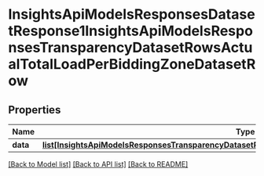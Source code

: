 # InsightsApiModelsResponsesDatasetResponse1InsightsApiModelsResponsesTransparencyDatasetRowsActualTotalLoadPerBiddingZoneDatasetRow

## Properties
Name | Type | Description | Notes
------------ | ------------- | ------------- | -------------
**data** | [**list[InsightsApiModelsResponsesTransparencyDatasetRowsActualTotalLoadPerBiddingZoneDatasetRow]**](InsightsApiModelsResponsesTransparencyDatasetRowsActualTotalLoadPerBiddingZoneDatasetRow.md) |  | [optional] 

[[Back to Model list]](../README.md#documentation-for-models) [[Back to API list]](../README.md#documentation-for-api-endpoints) [[Back to README]](../README.md)

